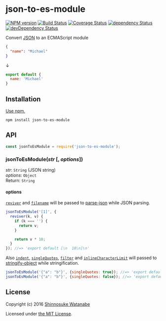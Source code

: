# json-to-es-module

[![NPM version](https://img.shields.io/npm/v/json-to-es-module.svg)](https://www.npmjs.com/package/json-to-es-module)
[![Build Status](https://travis-ci.org/shinnn/json-to-es-module.svg?branch=master)](https://travis-ci.org/shinnn/json-to-es-module)
[![Coverage Status](https://img.shields.io/coveralls/shinnn/json-to-es-module.svg)](https://coveralls.io/r/shinnn/json-to-es-module)
[![dependency Status](https://david-dm.org/shinnn/json-to-es-module.svg)](https://david-dm.org/shinnn/json-to-es-module)
[![devDependency Status](https://david-dm.org/shinnn/json-to-es-module/dev-status.svg)](https://david-dm.org/shinnn/json-to-es-module#info=devDependencies)

Convert [JSON](https://www.ietf.org/rfc/rfc4627.txt) to an ECMAScript module

```json
{
  "name": "Michael"
}
```

↓

```javascript
export default {
  name: 'Michael'
}
```

## Installation

[Use npm.](https://docs.npmjs.com/cli/install)

```
npm install json-to-es-module
```

## API

```javascript
const jsonToEsModule = require('json-to-es-module');
```

### jsonToEsModule(*str* [, *options*])

*str*: `String` (JSON string)  
*options*: `Object`  
Return: `String`

#### options

[`reviver`](https://github.com/sindresorhus/parse-json#reviver) and [`filename`](https://github.com/sindresorhus/parse-json#filename) will be passed to [parse-json](https://github.com/sindresorhus/parse-json#parsejsoninput-reviver-filename) while JSON parsing.

```javascript
jsonToEsModule('[1]', {
  reviver(k, v) {
    if (k === '') {
      return v;
    }

    return v * 10;
  }
}); //=> 'export default [\n  10\n]\n'
```

Also [`indent`](https://github.com/yeoman/stringify-object#indent), [`singleQuotes`](https://github.com/yeoman/stringify-object#singlequotes), [`filter`](https://github.com/yeoman/stringify-object#filterobj-prop) and [`inlineCharacterLimit`](https://github.com/yeoman/stringify-object#inlinecharacterlimit) will passed to [stringify-object](https://github.com/yeoman/stringify-object#stringifyobjectinput-options) while stringification.

```javascript
jsonToEsModule('{"a": "b"}', {singleQuotes: true}); //=> 'export default {\n  a: \'b\'\n}\n'
jsonToEsModule('{"a": "b"}', {singleQuotes: false}); //=> 'export default {\n  a: "b"\n}\n'
```

## License

Copyright (c) 2016 [Shinnosuke Watanabe](https://github.com/shinnn)

Licensed under [the MIT License](./LICENSE).
